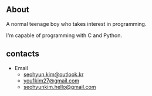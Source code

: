 ## About
A normal teenage boy who takes interest in programming.

I'm capable of programming with C and Python.

## contacts
 - Email
   - seohyun.kim@outlook.kr
   - you1kim27@gmail.com
   - seohyunkim.hello@gmail.com
<!---
EricKim27/EricKim27 is a ✨ special ✨ repository because its `README.md` (this file) appears on your GitHub profile.
You can click the Preview link to take a look at your changes.
--->
